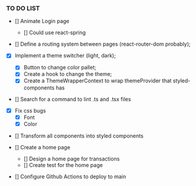 ### TO DO LIST

-  [] Animate Login page

   -  [] Could use react-spring

-  [] Define a routing system between pages (react-router-dom probably);

-  [x] Implement a theme switcher (light, dark);

   -  [x] Button to change color pallet;
   -  [x] Create a hook to change the theme;
   -  [x] Create a ThemeWrapperContext to wrap themeProvider that styled-components has

-  [] Search for a command to lint .ts and .tsx files

-  [x] Fix css bugs
   -  [x] Font
   -  [x] Color
-  [] Transform all components into styled components

-  [] Create a home page

   -  [] Design a home page for transactions
   -  [] Create test for the home page

-  [] Configure Github Actions to deploy to main
